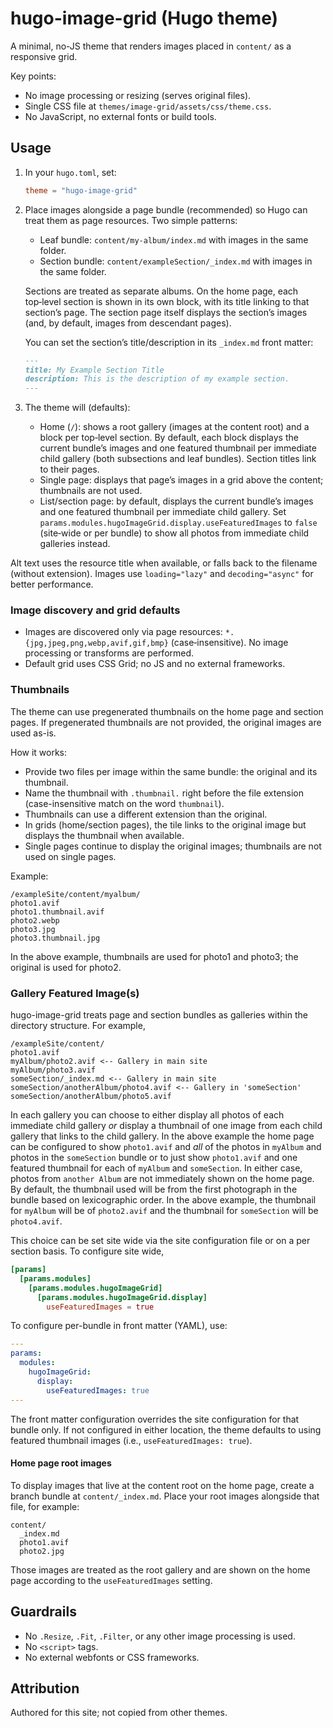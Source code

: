 # hugo-image-grid (Hugo theme)

A minimal, no-JS theme that renders images placed in `content/` as a responsive grid.

Key points:
- No image processing or resizing (serves original files).
- Single CSS file at `themes/image-grid/assets/css/theme.css`.
- No JavaScript, no external fonts or build tools.

## Usage

1. In your `hugo.toml`, set:

   ```toml
   theme = "hugo-image-grid"
   ```

2. Place images alongside a page bundle (recommended) so Hugo can treat them as page resources. Two simple patterns:
   - Leaf bundle: `content/my-album/index.md` with images in the same folder.
   - Section bundle: `content/exampleSection/_index.md` with images in the same folder.

   Sections are treated as separate albums. On the home page, each top‑level section is shown in its own block, with its title linking to that section’s page. The section page itself displays the section’s images (and, by default, images from descendant pages).

   You can set the section’s title/description in its `_index.md` front matter:

   ```md
   ---
   title: My Example Section Title
   description: This is the description of my example section.
   ---
   ```

3. The theme will (defaults):
   - Home (`/`): shows a root gallery (images at the content root) and a block per top‑level section. By default, each block displays the current bundle’s images and one featured thumbnail per immediate child gallery (both subsections and leaf bundles). Section titles link to their pages.
   - Single page: displays that page’s images in a grid above the content; thumbnails are not used.
   - List/section page: by default, displays the current bundle’s images and one featured thumbnail per immediate child gallery. Set `params.modules.hugoImageGrid.display.useFeaturedImages` to `false` (site‑wide or per bundle) to show all photos from immediate child galleries instead.

Alt text uses the resource title when available, or falls back to the filename (without extension). Images use `loading="lazy"` and `decoding="async"` for better performance.

### Image discovery and grid defaults

- Images are discovered only via page resources: `*.{jpg,jpeg,png,webp,avif,gif,bmp}` (case‑insensitive). No image processing or transforms are performed.
- Default grid uses CSS Grid; no JS and no external frameworks. 

### Thumbnails

The theme can use pregenerated thumbnails on the home page and section pages. If pregenerated thumbnails are not provided, the original images are used as-is.

How it works:
- Provide two files per image within the same bundle: the original and its thumbnail.
- Name the thumbnail with `.thumbnail.` right before the file extension (case-insensitive match on the word `thumbnail`).
- Thumbnails can use a different extension than the original.
- In grids (home/section pages), the tile links to the original image but displays the thumbnail when available.
- Single pages continue to display the original images; thumbnails are not used on single pages.

Example:

```
/exampleSite/content/myalbum/
photo1.avif
photo1.thumbnail.avif
photo2.webp
photo3.jpg
photo3.thumbnail.jpg
```

In the above example, thumbnails are used for photo1 and photo3; the original is used for photo2.

###  Gallery Featured Image(s)

hugo-image-grid treats page and section bundles as galleries within the directory structure. For example,

```
/exampleSite/content/
photo1.avif
myAlbum/photo2.avif <-- Gallery in main site
myAlbum/photo3.avif
someSection/_index.md <-- Gallery in main site
someSection/anotherAlbum/photo4.avif <-- Gallery in 'someSection'
someSection/anotherAlbum/photo5.avif
```

In each gallery you can choose to either display all photos of each immediate child gallery *or* display a thumbnail of one image from each child gallery that links to the child gallery. In the above example the home page can be configured to show `photo1.avif` and *all* of the photos in `myAlbum` and photos in the `someSection` bundle or to just show `photo1.avif` and one featured thumbnail for each of `myAlbum` and `someSection`. In either case, photos from `another Album` are not immediately shown on the home page. By default, the thumbnail used will be from the first photograph in the bundle based on lexicographic order. In the above example, the thumbnail for `myAlbum` will be of `photo2.avif` and the thumbnail for `someSection` will be `photo4.avif`.

This choice can be set site wide via the site configuration file or on a per section basis. To configure site wide,

```toml
[params]
  [params.modules]
    [params.modules.hugoImageGrid]
      [params.modules.hugoImageGrid.display]
        useFeaturedImages = true
```

To configure per-bundle in front matter (YAML), use:

```yaml
---
params:
  modules:
    hugoImageGrid:
      display:
        useFeaturedImages: true
---
```

The front matter configuration overrides the site configuration for that bundle only. If not configured in either location, the theme defaults to using featured thumbnail images (i.e., `useFeaturedImages: true`).

#### Home page root images

To display images that live at the content root on the home page, create a branch bundle at `content/_index.md`. Place your root images alongside that file, for example:

```
content/
  _index.md
  photo1.avif
  photo2.jpg
```

Those images are treated as the root gallery and are shown on the home page according to the `useFeaturedImages` setting.

## Guardrails

- No `.Resize`, `.Fit`, `.Filter`, or any other image processing is used.
- No `<script>` tags.
- No external webfonts or CSS frameworks.

## Attribution

Authored for this site; not copied from other themes.
